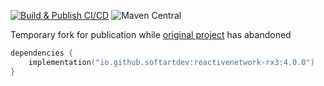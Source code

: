 [![Build & Publish CI/CD](https://github.com/softartdev/ReactiveNetwork/actions/workflows/build_publish.yml/badge.svg)](https://github.com/softartdev/ReactiveNetwork/actions/workflows/build_publish.yml)
![Maven Central](https://img.shields.io/maven-central/v/io.github.softartdev/reactivenetwork-rx3)

Temporary fork for publication while [original project](https://github.com/pwittchen/ReactiveNetwork) has abandoned
```kotlin
dependencies {
    implementation("io.github.softartdev:reactivenetwork-rx3:4.0.0")
}
```
